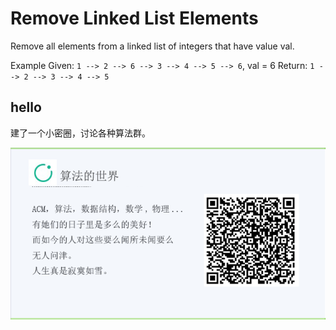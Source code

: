 # Remove Linked List Elements 

Remove all elements from a linked list of integers that have value val.

Example
Given: `1 --> 2 --> 6 --> 3 --> 4 --> 5 --> 6`, val = 6
Return: `1 --> 2 --> 3 --> 4 --> 5`



## hello

建了一个小密圈，讨论各种算法群。  

![小密圈](/images/suanfa_xiaomiquan.jpg)

